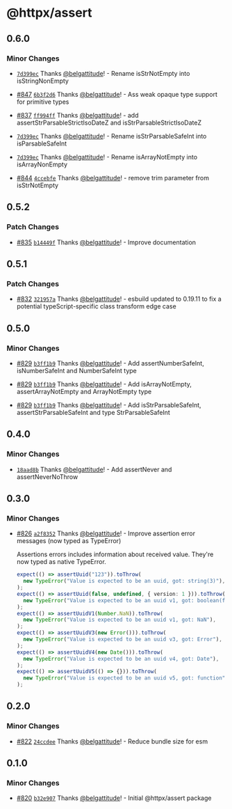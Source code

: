 # @httpx/assert

## 0.6.0

### Minor Changes

- [`7d399ec`](https://github.com/belgattitude/httpx/commit/7d399ec319cceb432308ae00a0680ef35f4af853) Thanks [@belgattitude](https://github.com/belgattitude)! - Rename isStrNotEmpty into isStringNonEmpty

- [#847](https://github.com/belgattitude/httpx/pull/847) [`6b3f2d6`](https://github.com/belgattitude/httpx/commit/6b3f2d637c176c52b2ae62f650835695d20f10ff) Thanks [@belgattitude](https://github.com/belgattitude)! - Ass weak opaque type support for primitive types

- [#837](https://github.com/belgattitude/httpx/pull/837) [`ff994ff`](https://github.com/belgattitude/httpx/commit/ff994ff5a450c5e8cb1af40d3c1d88b1fc7acbaf) Thanks [@belgattitude](https://github.com/belgattitude)! - add assertStrParsableStrictIsoDateZ and isStrParsableStrictIsoDateZ

- [`7d399ec`](https://github.com/belgattitude/httpx/commit/7d399ec319cceb432308ae00a0680ef35f4af853) Thanks [@belgattitude](https://github.com/belgattitude)! - Rename isStrParsableSafeInt into isParsableSafeInt

- [`7d399ec`](https://github.com/belgattitude/httpx/commit/7d399ec319cceb432308ae00a0680ef35f4af853) Thanks [@belgattitude](https://github.com/belgattitude)! - Rename isArrayNotEmpty into isArrayNonEmpty

- [#844](https://github.com/belgattitude/httpx/pull/844) [`4ccebfe`](https://github.com/belgattitude/httpx/commit/4ccebfe7d91a795537e2d3b3b9b4287fa9d342e8) Thanks [@belgattitude](https://github.com/belgattitude)! - remove trim parameter from isStrNotEmpty

## 0.5.2

### Patch Changes

- [#835](https://github.com/belgattitude/httpx/pull/835) [`b14449f`](https://github.com/belgattitude/httpx/commit/b14449f52e2fbf68e8c5ccb92fc9e2be9b961386) Thanks [@belgattitude](https://github.com/belgattitude)! - Improve documentation

## 0.5.1

### Patch Changes

- [#832](https://github.com/belgattitude/httpx/pull/832) [`321957a`](https://github.com/belgattitude/httpx/commit/321957a9eced15ff132c2ab18789bc4bcde9ff95) Thanks [@belgattitude](https://github.com/belgattitude)! - esbuild updated to 0.19.11 to fix a potential typeScript-specific class transform edge case

## 0.5.0

### Minor Changes

- [#829](https://github.com/belgattitude/httpx/pull/829) [`b3ff1b9`](https://github.com/belgattitude/httpx/commit/b3ff1b901a613ba60d0c9de7fd6663e301d26412) Thanks [@belgattitude](https://github.com/belgattitude)! - Add assertNumberSafeInt, isNumberSafeInt and NumberSafeInt type

- [#829](https://github.com/belgattitude/httpx/pull/829) [`b3ff1b9`](https://github.com/belgattitude/httpx/commit/b3ff1b901a613ba60d0c9de7fd6663e301d26412) Thanks [@belgattitude](https://github.com/belgattitude)! - Add isArrayNotEmpty, assertArrayNotEmpty and ArrayNotEmpty type

- [#829](https://github.com/belgattitude/httpx/pull/829) [`b3ff1b9`](https://github.com/belgattitude/httpx/commit/b3ff1b901a613ba60d0c9de7fd6663e301d26412) Thanks [@belgattitude](https://github.com/belgattitude)! - Add isStrParsableSafeInt, assertStrParsableSafeInt and type StrParsableSafeInt

## 0.4.0

### Minor Changes

- [`18aad8b`](https://github.com/belgattitude/httpx/commit/18aad8b25b657bbbd9838b523121d19fd4da0e26) Thanks [@belgattitude](https://github.com/belgattitude)! - Add assertNever and assertNeverNoThrow

## 0.3.0

### Minor Changes

- [#826](https://github.com/belgattitude/httpx/pull/826) [`a2f8352`](https://github.com/belgattitude/httpx/commit/a2f8352a745af0ed0f1c54f134f8b27dec2878e3) Thanks [@belgattitude](https://github.com/belgattitude)! - Improve assertion error messages (now typed as TypeError)

  Assertions errors includes information about received value. They're
  now typed as native TypeError.

  ```typescript
  expect(() => assertUuid("123")).toThrow(
    new TypeError("Value is expected to be an uuid, got: string(3)"),
  );
  expect(() => assertUuid(false, undefined, { version: 1 })).toThrow(
    new TypeError("Value is expected to be an uuid v1, got: boolean(false)"),
  );
  expect(() => assertUuidV1(Number.NaN)).toThrow(
    new TypeError("Value is expected to be an uuid v1, got: NaN"),
  );
  expect(() => assertUuidV3(new Error())).toThrow(
    new TypeError("Value is expected to be an uuid v3, got: Error"),
  );
  expect(() => assertUuidV4(new Date())).toThrow(
    new TypeError("Value is expected to be an uuid v4, got: Date"),
  );
  expect(() => assertUuidV5(() => {})).toThrow(
    new TypeError("Value is expected to be an uuid v5, got: function"),
  );
  ```

## 0.2.0

### Minor Changes

- [#822](https://github.com/belgattitude/httpx/pull/822) [`24ccdee`](https://github.com/belgattitude/httpx/commit/24ccdeea4a6ba77f4dc2ab99b96eef3669a88aa1) Thanks [@belgattitude](https://github.com/belgattitude)! - Reduce bundle size for esm

## 0.1.0

### Minor Changes

- [#820](https://github.com/belgattitude/httpx/pull/820) [`b32e907`](https://github.com/belgattitude/httpx/commit/b32e90716a4fb8f68329eb894a29f9faa99e40da) Thanks [@belgattitude](https://github.com/belgattitude)! - Initial @httpx/assert package
